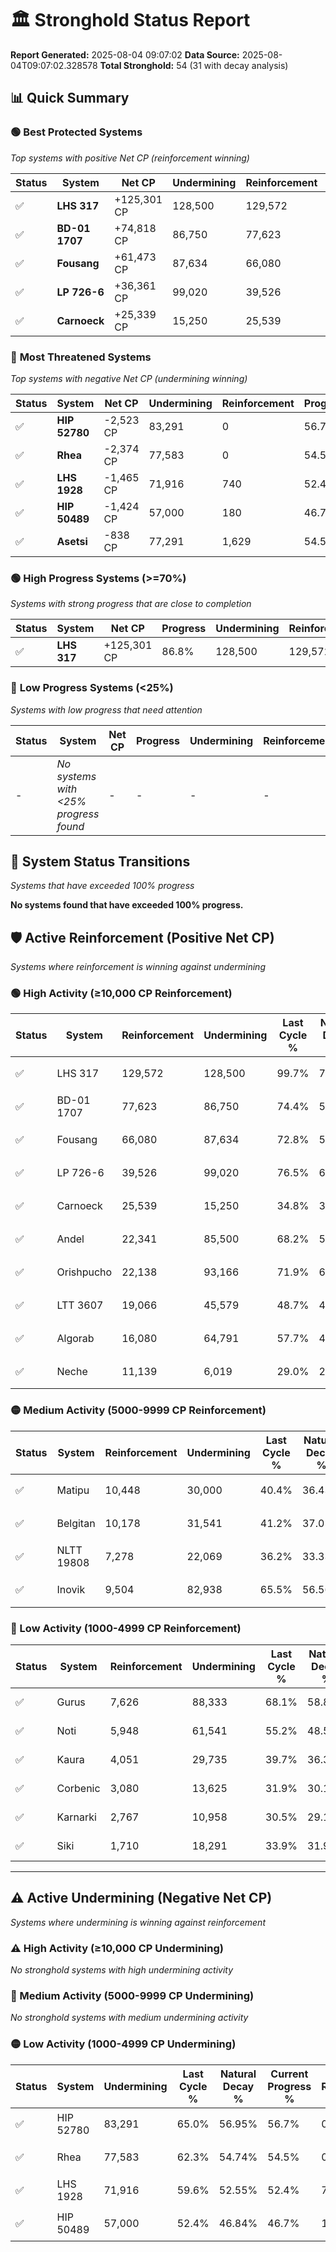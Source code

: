 # 🏛️ Stronghold Status Report

**Report Generated:** 2025-08-04 09:07:02
**Data Source:** 2025-08-04T09:07:02.328578
**Total Stronghold:** 54 (31 with decay analysis)

## 📊 Quick Summary

### 🟢 **Best Protected Systems**
*Top systems with positive Net CP (reinforcement winning)*

| Status | System | Net CP | Undermining | Reinforcement | Progress |
|--------|--------|--------|-------------|---------------|----------|
| ✅ | **LHS 317** | +125,301 CP | 128,500 | 129,572 | 86.8% |
| ✅ | **BD-01 1707** | +74,818 CP | 86,750 | 77,623 | 65.7% |
| ✅ | **Fousang** | +61,473 CP | 87,634 | 66,080 | 64.0% |
| ✅ | **LP 726-6** | +36,361 CP | 99,020 | 39,526 | 66.6% |
| ✅ | **Carnoeck** | +25,339 CP | 15,250 | 25,539 | 33.3% |

### 🔴 **Most Threatened Systems**
*Top systems with negative Net CP (undermining winning)*

| Status | System | Net CP | Undermining | Reinforcement | Progress |
|--------|--------|--------|-------------|---------------|----------|
| ✅ | **HIP 52780** | -2,523 CP | 83,291 | 0 | 56.7% |
| ✅ | **Rhea** | -2,374 CP | 77,583 | 0 | 54.5% |
| ✅ | **LHS 1928** | -1,465 CP | 71,916 | 740 | 52.4% |
| ✅ | **HIP 50489** | -1,424 CP | 57,000 | 180 | 46.7% |
| ✅ | **Asetsi** | -838 CP | 77,291 | 1,629 | 54.5% |

### 🟢 **High Progress Systems (>=70%)**
*Systems with strong progress that are close to completion*

| Status | System | Net CP | Progress | Undermining | Reinforcement |
|--------|--------|--------|----------|-------------|---------------|
| ✅ | **LHS 317** | +125,301 CP | 86.8% | 128,500 | 129,572 |

### 🔴 **Low Progress Systems (<25%)**
*Systems with low progress that need attention*

| Status | System | Net CP | Progress | Undermining | Reinforcement |
|--------|--------|--------|----------|-------------|---------------|
| - | *No systems with <25% progress found* | - | - | - | - |
## 🔄 System Status Transitions
*Systems that have exceeded 100% progress*

**No systems found that have exceeded 100% progress.**

## 🛡️ Active Reinforcement (Positive Net CP)
*Systems where reinforcement is winning against undermining*

### 🟢 High Activity (≥10,000 CP Reinforcement)

| Status | System | Reinforcement | Undermining | Last Cycle % | Natural Decay % | Current Progress % | Current CP | Net CP | Activity |
|--------|--------|---------------|-------------|--------------|-----------------|-------------------|------------|--------|----------|
| ✅ | LHS 317 | 129,572 | 128,500 | 99.7% | 74.27% | 86.8% | 868,000 | +125,301 | 🟢 High Reinforcement |
| ✅ | BD-01 1707 | 77,623 | 86,750 | 74.4% | 58.22% | 65.7% | 657,000 | +74,818 | 🟢 High Reinforcement |
| ✅ | Fousang | 66,080 | 87,634 | 72.8% | 57.85% | 64.0% | 640,000 | +61,473 | 🟢 High Reinforcement |
| ✅ | LP 726-6 | 39,526 | 99,020 | 76.5% | 62.96% | 66.6% | 665,999 | +36,361 | 🟢 High Reinforcement |
| ✅ | Carnoeck | 25,539 | 15,250 | 34.8% | 30.77% | 33.3% | 332,999 | +25,339 | 🟢 High Reinforcement |
| ✅ | Andel | 22,341 | 85,500 | 68.2% | 57.74% | 59.7% | 597,000 | +19,588 | 🟢 High Reinforcement |
| ✅ | Orishpucho | 22,138 | 93,166 | 71.9% | 60.69% | 62.6% | 626,000 | +19,116 | 🟢 High Reinforcement |
| ✅ | LTT 3607 | 19,066 | 45,579 | 48.7% | 42.34% | 44.1% | 441,000 | +17,587 | 🟢 High Reinforcement |
| ✅ | Algorab | 16,080 | 64,791 | 57.7% | 49.79% | 51.2% | 512,000 | +14,086 | 🟢 High Reinforcement |
| ✅ | Neche | 11,139 | 6,019 | 29.0% | 27.26% | 28.4% | 284,000 | +11,377 | 🟢 High Reinforcement |

### 🟡 Medium Activity (5000-9999 CP Reinforcement)

| Status | System | Reinforcement | Undermining | Last Cycle % | Natural Decay % | Current Progress % | Current CP | Net CP | Activity |
|--------|--------|---------------|-------------|--------------|-----------------|-------------------|------------|--------|----------|
| ✅ | Matipu | 10,448 | 30,000 | 40.4% | 36.43% | 37.4% | 374,000 | +9,710 | 🟡 Medium Reinforcement |
| ✅ | Belgitan | 10,178 | 31,541 | 41.2% | 37.05% | 38.0% | 380,000 | +9,466 | 🟡 Medium Reinforcement |
| ✅ | NLTT 19808 | 7,278 | 22,069 | 36.2% | 33.33% | 34.0% | 340,000 | +6,695 | 🟡 Medium Reinforcement |
| ✅ | Inovik | 9,504 | 82,938 | 65.5% | 56.56% | 57.2% | 572,000 | +6,359 | 🟡 Medium Reinforcement |

### 🔴 Low Activity (1000-4999 CP Reinforcement)

| Status | System | Reinforcement | Undermining | Last Cycle % | Natural Decay % | Current Progress % | Current CP | Net CP | Activity |
|--------|--------|---------------|-------------|--------------|-----------------|-------------------|------------|--------|----------|
| ✅ | Gurus | 7,626 | 88,333 | 68.1% | 58.82% | 59.3% | 593,000 | +4,758 | 🔵 Low Reinforcement |
| ✅ | Noti | 5,948 | 61,541 | 55.2% | 48.58% | 49.0% | 490,000 | +4,171 | 🔵 Low Reinforcement |
| ✅ | Kaura | 4,051 | 29,735 | 39.7% | 36.36% | 36.7% | 367,000 | +3,404 | 🔵 Low Reinforcement |
| ✅ | Corbenic | 3,080 | 13,625 | 31.9% | 30.19% | 30.5% | 305,000 | +3,067 | 🔵 Low Reinforcement |
| ✅ | Karnarki | 2,767 | 10,958 | 30.5% | 29.13% | 29.4% | 294,000 | +2,742 | 🔵 Low Reinforcement |
| ✅ | Siki | 1,710 | 18,291 | 33.9% | 31.95% | 32.1% | 321,000 | +1,452 | 🔵 Low Reinforcement |


---

## ⚠️ Active Undermining (Negative Net CP)
*Systems where undermining is winning against reinforcement*

### ⚠️ High Activity (≥10,000 CP Undermining)

*No stronghold systems with high undermining activity*

### 🔶 Medium Activity (5000-9999 CP Undermining)

*No stronghold systems with medium undermining activity*

### 🟡 Low Activity (1000-4999 CP Undermining)

| Status | System | Undermining | Last Cycle % | Natural Decay % | Current Progress % | Reinforcement | Current CP | Net CP | Activity |
|--------|--------|-------------|--------------|-----------------|-------------------|---------------|------------|--------|----------|
| ✅ | HIP 52780 | 83,291 | 65.0% | 56.95% | 56.7% | 0 | 567,000 | -2,523 | 🟡 Low Undermining |
| ✅ | Rhea | 77,583 | 62.3% | 54.74% | 54.5% | 0 | 545,000 | -2,374 | 🟡 Low Undermining |
| ✅ | LHS 1928 | 71,916 | 59.6% | 52.55% | 52.4% | 740 | 524,000 | -1,465 | 🟡 Low Undermining |
| ✅ | HIP 50489 | 57,000 | 52.4% | 46.84% | 46.7% | 180 | 467,000 | -1,424 | 🟡 Low Undermining |
